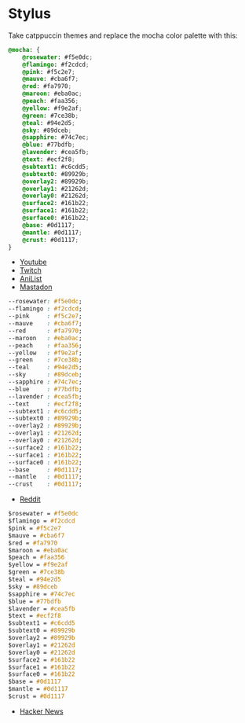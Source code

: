 # Stylus

Take catppuccin themes and replace the mocha color palette with this:

```css
@mocha: {
    @rosewater: #f5e0dc;
    @flamingo: #f2cdcd;
    @pink: #f5c2e7;
    @mauve: #cba6f7;
    @red: #fa7970;
    @maroon: #eba0ac;
    @peach: #faa356;
    @yellow: #f9e2af;
    @green: #7ce38b;
    @teal: #94e2d5;
    @sky: #89dceb;
    @sapphire: #74c7ec;
    @blue: #77bdfb;
    @lavender: #cea5fb;
    @text: #ecf2f8;
    @subtext1: #c6cdd5;
    @subtext0: #89929b;
    @overlay2: #89929b;
    @overlay1: #21262d;
    @overlay0: #21262d;
    @surface2: #161b22;
    @surface1: #161b22;
    @surface0: #161b22;
    @base: #0d1117;
    @mantle: #0d1117;
    @crust: #0d1117;
}
```

* [Youtube](https://github.com/catppuccin/youtube)
* [Twitch](https://github.com/catppuccin/twitch)
* [AniList](https://github.com/catppuccin/anilist)
* [Mastadon](https://github.com/catppuccin/mastodon)

```css
--rosewater: #f5e0dc;
--flamingo : #f2cdcd;
--pink     : #f5c2e7;
--mauve    : #cba6f7;
--red      : #fa7970;
--maroon   : #eba0ac;
--peach    : #faa356;
--yellow   : #f9e2af;
--green    : #7ce38b;
--teal     : #94e2d5;
--sky      : #89dceb;
--sapphire : #74c7ec;
--blue     : #77bdfb;
--lavender : #cea5fb;
--text     : #ecf2f8;
--subtext1 : #c6cdd5;
--subtext0 : #89929b;
--overlay2 : #89929b;
--overlay1 : #21262d;
--overlay0 : #21262d;
--surface2 : #161b22;
--surface1 : #161b22;
--surface0 : #161b22;
--base     : #0d1117;
--mantle   : #0d1117;
--crust    : #0d1117;
```


* [Reddit](https://github.com/catppuccin/reddit)

```css
$rosewater = #f5e0dc
$flamingo = #f2cdcd
$pink = #f5c2e7
$mauve = #cba6f7
$red = #fa7970
$maroon = #eba0ac
$peach = #faa356
$yellow = #f9e2af
$green = #7ce38b
$teal = #94e2d5
$sky = #89dceb
$sapphire = #74c7ec
$blue = #77bdfb
$lavender = #cea5fb
$text = #ecf2f8
$subtext1 = #c6cdd5
$subtext0 = #89929b
$overlay2 = #89929b
$overlay1 = #21262d
$overlay0 = #21262d
$surface2 = #161b22
$surface1 = #161b22
$surface0 = #161b22
$base = #0d1117
$mantle = #0d1117
$crust = #0d1117
```

* [Hacker News](https://github.com/catppuccin/hacker-news)